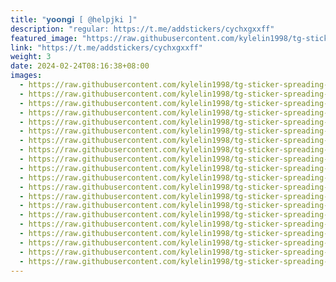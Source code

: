 ```yaml
---
title: "𝘆𝗼𝗼𝗻𝗴𝗶 [ @helpjki ]"
description: "regular: https://t.me/addstickers/cychxgxxff"
featured_image: "https://raw.githubusercontent.com/kylelin1998/tg-sticker-spreading-worldwide-images/main/img/bec72f4b-8613-4b78-b1b0-03ff3f7feaae.jpg"
link: "https://t.me/addstickers/cychxgxxff"
weight: 3
date: 2024-02-24T08:16:38+08:00
images:
  - https://raw.githubusercontent.com/kylelin1998/tg-sticker-spreading-worldwide-images/main/img/bec72f4b-8613-4b78-b1b0-03ff3f7feaae.jpg
  - https://raw.githubusercontent.com/kylelin1998/tg-sticker-spreading-worldwide-images/main/img/9e2b5537-2af9-47c3-bbe0-5aae2936b99d.jpg
  - https://raw.githubusercontent.com/kylelin1998/tg-sticker-spreading-worldwide-images/main/img/4ab9399f-d898-4075-9912-242e2ab46888.jpg
  - https://raw.githubusercontent.com/kylelin1998/tg-sticker-spreading-worldwide-images/main/img/7873d9ac-bbd3-4fb8-b507-941ff14c9663.jpg
  - https://raw.githubusercontent.com/kylelin1998/tg-sticker-spreading-worldwide-images/main/img/392e0e31-7828-4acd-a35c-0e57705688b4.jpg
  - https://raw.githubusercontent.com/kylelin1998/tg-sticker-spreading-worldwide-images/main/img/5601b41a-f10b-4155-b34b-799e1c5649a0.jpg
  - https://raw.githubusercontent.com/kylelin1998/tg-sticker-spreading-worldwide-images/main/img/cfb143fd-51ce-497b-bbfd-2818c4033f5a.jpg
  - https://raw.githubusercontent.com/kylelin1998/tg-sticker-spreading-worldwide-images/main/img/3ec738b9-11a3-4704-92df-7a2605dcba64.jpg
  - https://raw.githubusercontent.com/kylelin1998/tg-sticker-spreading-worldwide-images/main/img/592361d5-e91a-41ed-87d9-f05344e55a22.jpg
  - https://raw.githubusercontent.com/kylelin1998/tg-sticker-spreading-worldwide-images/main/img/b86dbf48-5865-4956-8761-7dcface49a98.jpg
  - https://raw.githubusercontent.com/kylelin1998/tg-sticker-spreading-worldwide-images/main/img/a597e938-bc44-4960-82d5-477026f697fc.jpg
  - https://raw.githubusercontent.com/kylelin1998/tg-sticker-spreading-worldwide-images/main/img/a730ce8d-a252-4342-80b1-4cac71dfd4b4.jpg
  - https://raw.githubusercontent.com/kylelin1998/tg-sticker-spreading-worldwide-images/main/img/f6e2bfec-2dd9-46f1-8fc7-bcfda4283536.jpg
  - https://raw.githubusercontent.com/kylelin1998/tg-sticker-spreading-worldwide-images/main/img/0b11644a-0b4f-49c9-9cdf-524007c066e6.jpg
  - https://raw.githubusercontent.com/kylelin1998/tg-sticker-spreading-worldwide-images/main/img/17f27dad-6384-4a83-a5f1-d7fdc6b876c4.jpg
  - https://raw.githubusercontent.com/kylelin1998/tg-sticker-spreading-worldwide-images/main/img/8e72b41d-1b3d-43c2-ac4a-2b68fb4a5281.jpg
  - https://raw.githubusercontent.com/kylelin1998/tg-sticker-spreading-worldwide-images/main/img/54faa3a1-ddfb-4ad2-b71d-77df637774af.jpg
  - https://raw.githubusercontent.com/kylelin1998/tg-sticker-spreading-worldwide-images/main/img/5dcc20ad-25ad-4a9e-a13b-27484740345e.jpg
  - https://raw.githubusercontent.com/kylelin1998/tg-sticker-spreading-worldwide-images/main/img/276fc47d-ea28-4118-b85a-328637afcb70.jpg
  - https://raw.githubusercontent.com/kylelin1998/tg-sticker-spreading-worldwide-images/main/img/e429cd0c-03ad-4c41-a26b-e1dacd8d8b54.jpg
---
```

